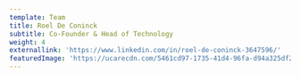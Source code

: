 ```yaml
---
template: Team
title: Roel De Coninck
subtitle: Co-Founder & Head of Technology
weight: 4
externallink: 'https://www.linkedin.com/in/roel-de-coninck-3647596/'
featuredImage: 'https://ucarecdn.com/5461cd97-1735-41d4-96fa-d94a325df23d/'
---
```


